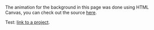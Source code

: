 The animation for the background in this page was done using HTML Canvas, you can check out the source [here](https://github.com/amstocker/CU-Euclid-Website/blob/master/src/background.js).

Test: [link to a project](./projects/odometer.html).
